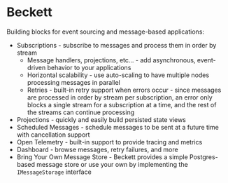 # Beckett

Building blocks for event sourcing and message-based applications:

- Subscriptions - subscribe to messages and process them in order by stream
  - Message handlers, projections, etc... - add asynchronous, event-driven behavior to your applications
  - Horizontal scalability - use auto-scaling to have multiple nodes processing messages in parallel
  - Retries - built-in retry support when errors occur - since messages are processed in order by stream per
    subscription, an error only blocks a single stream for a subscription at a time, and the rest of the streams can
    continue processing
- Projections - quickly and easily build persisted state views
- Scheduled Messages - schedule messages to be sent at a future time with cancellation support
- Open Telemetry - built-in support to provide tracing and metrics
- Dashboard - browse messages, retry failures, and more
- Bring Your Own Message Store - Beckett provides a simple Postgres-based message store or use your own by implementing
  the `IMessageStorage` interface
